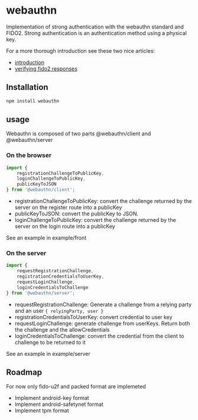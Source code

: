 # webauthn

Implementation of strong authentication with the webauthn standard and FIDO2.
Strong authentication is an authentication method using a physical key.

For a more thorough introduction see these two nice articles:

- [introduction](https://medium.com/@herrjemand/introduction-to-webauthn-api-5fd1fb46c285)
- [verifying fido2 responses](https://medium.com/@herrjemand/verifying-fido2-responses-4691288c8770)

## Installation

```js
npm install webauthn
```

## usage

Webauthn is composed of two parts @webauthn/client and @webauthn/server

### On the browser

```js
import { 
    registrationChallengeToPublicKey, 
    loginChallengeToPublicKey, 
    publicKeyToJSON 
} from '@webauthn/client';
```

- registrationChallengeToPublicKey:
    convert the challenge returned by the server on the register route into a publicKey
- publicKeyToJSON:
    convert the publicKey to JSON.
- loginChallengeToPublicKey:
    convert the challenge returned by the server on the login route into a publicKey

See an example in example/front

### On the server

```js
import {
    requestRegistrationChallenge,
    registrationCredentialsToUserKey,
    requestLoginChallenge,
    loginCredentialsToChallenge
} from '@webauthn/server';
```

- requestRegistrationChallenge:
    Generate a challenge from a relying party and an user `{ relyingParty, user }`
- registrationCredentialsToUserKey:
    convert credential to user key
- requestLoginChallenge:
    generate challenge from userKeys. Return both the challenge and the allowCredentials
- loginCredentialsToChallenge:
    convert the credential from the client to challenge to be returned to it

See an example in example/server


## Roadmap

For now only fido-u2f and packed format are implemeted

- Implement android-key format
- Implement android-safetynet format
- Implement tpm format



